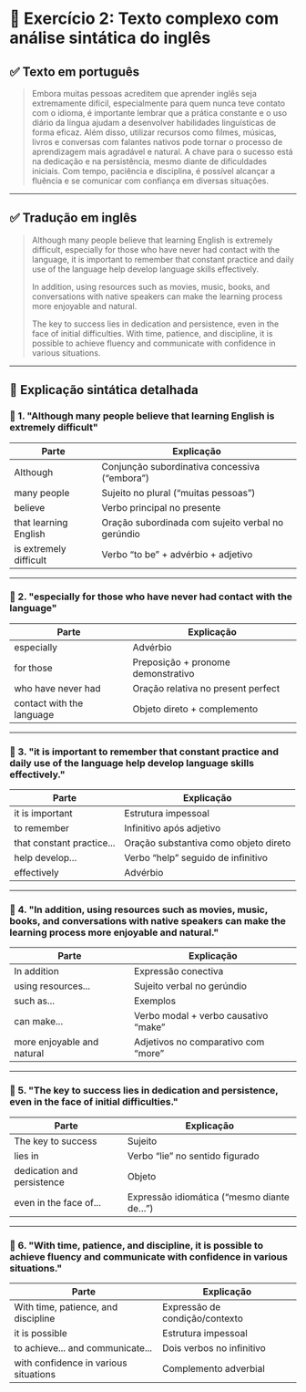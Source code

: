 # 📝 Exercício 2: Texto complexo com análise sintática do inglês

## ✅ Texto em português

> Embora muitas pessoas acreditem que aprender inglês seja extremamente difícil, especialmente para quem nunca teve contato com o idioma, é importante lembrar que a prática constante e o uso diário da língua ajudam a desenvolver habilidades linguísticas de forma eficaz. Além disso, utilizar recursos como filmes, músicas, livros e conversas com falantes nativos pode tornar o processo de aprendizagem mais agradável e natural. A chave para o sucesso está na dedicação e na persistência, mesmo diante de dificuldades iniciais. Com tempo, paciência e disciplina, é possível alcançar a fluência e se comunicar com confiança em diversas situações.

---

## ✅ Tradução em inglês

> Although many people believe that learning English is extremely difficult, especially for those who have never had contact with the language, it is important to remember that constant practice and daily use of the language help develop language skills effectively.  
>
> In addition, using resources such as movies, music, books, and conversations with native speakers can make the learning process more enjoyable and natural.  
>
> The key to success lies in dedication and persistence, even in the face of initial difficulties. With time, patience, and discipline, it is possible to achieve fluency and communicate with confidence in various situations.

---

## 🧩 Explicação sintática detalhada

### 🔹 1. "Although many people believe that learning English is extremely difficult"

| Parte                    | Explicação                                                                 |
|--------------------------|----------------------------------------------------------------------------|
| Although                 | Conjunção subordinativa concessiva (“embora”)                             |
| many people              | Sujeito no plural (“muitas pessoas”)                                      |
| believe                  | Verbo principal no presente                                               |
| that learning English    | Oração subordinada com sujeito verbal no gerúndio                         |
| is extremely difficult   | Verbo “to be” + advérbio + adjetivo                                       |

---

### 🔹 2. "especially for those who have never had contact with the language"

| Parte                     | Explicação                                                                 |
|---------------------------|----------------------------------------------------------------------------|
| especially                | Advérbio                                                                  |
| for those                 | Preposição + pronome demonstrativo                                       |
| who have never had        | Oração relativa no present perfect                                        |
| contact with the language | Objeto direto + complemento                                               |

---

### 🔹 3. "it is important to remember that constant practice and daily use of the language help develop language skills effectively."

| Parte                            | Explicação                                                                                  |
|----------------------------------|---------------------------------------------------------------------------------------------|
| it is important                  | Estrutura impessoal                                                                         |
| to remember                      | Infinitivo após adjetivo                                                                    |
| that constant practice...        | Oração substantiva como objeto direto                                                       |
| help develop...                  | Verbo “help” seguido de infinitivo                                                          |
| effectively                      | Advérbio                                                                                   |

---

### 🔹 4. "In addition, using resources such as movies, music, books, and conversations with native speakers can make the learning process more enjoyable and natural."

| Parte                                  | Explicação                                                                                     |
|----------------------------------------|------------------------------------------------------------------------------------------------|
| In addition                            | Expressão conectiva                                                                           |
| using resources...                     | Sujeito verbal no gerúndio                                                                    |
| such as...                             | Exemplos                                                                                       |
| can make...                            | Verbo modal + verbo causativo “make”                                                          |
| more enjoyable and natural             | Adjetivos no comparativo com “more”                                                           |

---

### 🔹 5. "The key to success lies in dedication and persistence, even in the face of initial difficulties."

| Parte                          | Explicação                                                                  |
|-------------------------------|----------------------------------------------------------------------------|
| The key to success             | Sujeito                                                                    |
| lies in                        | Verbo “lie” no sentido figurado                                            |
| dedication and persistence     | Objeto                                                                     |
| even in the face of...         | Expressão idiomática (“mesmo diante de…”)                                  |

---

### 🔹 6. "With time, patience, and discipline, it is possible to achieve fluency and communicate with confidence in various situations."

| Parte                                 | Explicação                                                              |
|---------------------------------------|-------------------------------------------------------------------------|
| With time, patience, and discipline   | Expressão de condição/contexto                                          |
| it is possible                        | Estrutura impessoal                                                     |
| to achieve... and communicate...      | Dois verbos no infinitivo                                               |
| with confidence in various situations | Complemento adverbial                                                   |
